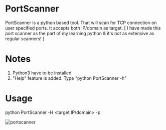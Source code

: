 # PortScanner
PortScanner is a python based tool. That will scan for TCP connection on user specified ports. It accepts both IP/domain as target. [ I have made this port scanner as the part of my learning python & it's not as extensive as regular scanners! ]

# Notes
1. Python3 have to be installed
2. "Help" feature is added. Type "python PortScanner -h"

# Usage
python PortScanner -H <target IP/domain> -p <port>

![portscanner](https://github.com/user-attachments/assets/48f063d3-7029-4494-a38f-fe9378f0efc2)
